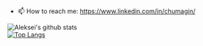 - 📫 How to reach me: https://www.linkedin.com/in/chumagin/

![Aleksei's github stats](https://github-readme-stats.vercel.app/api?username=a-chumagin&show_icons=true&&count_private=true)
<br/>
[![Top Langs](https://github-readme-stats.vercel.app/api/top-langs/?username=a-chumagin&hide=css,sourcepawn&layout=compact)](https://github.com/a-chumagin/github-readme-stats)
<br/>
